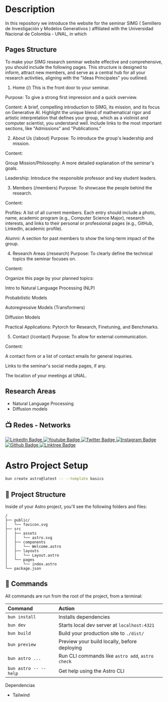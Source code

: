#  Description

In this repository we introduce the website for the seminar SIMG ( Semillero de Investigación y Modelos Generativos ) affiliated with the Universidad Nacional de Colombia - UNAL, in which 

## Pages Structure
To make your SIMG research seminar website effective and comprehensive, you should include the following pages. This structure is designed to inform, attract new members, and serve as a central hub for all your research activities, aligning with the "Ideas Principales" you outlined.

1. Home (/)
This is the front door to your seminar.

Purpose: To give a strong first impression and a quick overview.

Content: A brief, compelling introduction to SIMG, its mission, and its focus on Generative AI. Highlight the unique blend of mathematical rigor and artistic interpretation that defines your group, which as a violinist and computer scientist, you understand well. Include links to the most important sections, like "Admissions" and "Publications."

2. About Us (/about)
Purpose: To introduce the group's leadership and mission.

Content:

Group Mission/Philosophy: A more detailed explanation of the seminar's goals.

Leadership: Introduce the responsible professor and key student leaders.

3. Members (/members)
Purpose: To showcase the people behind the research.

Content:

Profiles: A list of all current members. Each entry should include a photo, name, academic program (e.g., Computer Science Major), research interests, and links to their personal or professional pages (e.g., GitHub, LinkedIn, academic profile).

Alumni: A section for past members to show the long-term impact of the group.

4. Research Areas (/research)
Purpose: To clearly define the technical topics the seminar focuses on.

Content:

Organize this page by your planned topics:

Intro to Natural Language Processing (NLP)

Probabilistic Models

Autoregressive Models (Transformers)

Diffusion Models

Practical Applications: Pytorch for Research, Finetuning, and Benchmarks.

5. Contact (/contact)
Purpose: To allow for external communication.

Content:

A contact form or a list of contact emails for general inquiries.

Links to the seminar's social media pages, if any.

The location of your meetings at UNAL.


##  Research Areas
- Natural Language Processing
- Diffusion models


## 📺  Redes - Networks 

<div id="badges">
<!-- LinkedIn-->
  <a href="https://www.linkedin.com/in/alejandrosanchezpoveda/">
    <img src="https://img.shields.io/badge/LinkedIn-black?style=for-the-badge&logo=logmein&logoColor=white" alt="LinkedIn Badge"/>
  </a>

<!-- Youtube -->
  <a href=" https://www.youtube.com/channel/UCI5h3tbo4s7VE-VuMMYptYw">
    <img src="https://img.shields.io/badge/YouTube-black?style=for-the-badge&logo=youtube&logoColor=white" alt="Youtube Badge"/>
  </a>

<!-- Twitter / X-->
  <a href="https://x.com/Asperjasp/">
    <img src="https://img.shields.io/badge/Twitter/X-black?style=for-the-badge&logo=x&logoColor=white" alt="Twitter Badge"/>
  </a>

<!-- Instagram -->
  <a href="https://www.instagram.com/alejosanchezpoveda/">
    <img src="https://img.shields.io/badge/instagram-black?style=for-the-badge&logo=instagram&logoColor=white" alt="Instagram Badge"/>
  </a>

<!-- Github -->
  <a href="https://github.com/Asperjasp">
    <img src="https://img.shields.io/badge/github-black?style=for-the-badge&logo=github&logoColor=white" alt="Github Badge"/>
  </a>

<!-- Linktree -->
<a href="https://linktr.ee/Asperjasp">
  <img src="https://img.shields.io/badge/linktr-black?style=for-the-badge&logo=linktr&logoColor=white" alt="Linktree Badge"/>
</a>



    
</div>



# Astro Project Setup

```sh
bun create astro@latest -- --template basics
```

## 🚀 Project Structure

Inside of your Astro project, you'll see the following folders and files:

```text
/
├── public/
│   └── favicon.svg
├── src
│   ├── assets
│   │   └── astro.svg
│   ├── components
│   │   └── Welcome.astro
│   ├── layouts
│   │   └── Layout.astro
│   └── pages
│       └── index.astro
└── package.json
```

## 🧞 Commands

All commands are run from the root of the project, from a terminal:

| Command                   | Action                                           |
| :------------------------ | :----------------------------------------------- |
| `bun install`             | Installs dependencies                            |
| `bun dev`             | Starts local dev server at `localhost:4321`      |
| `bun build`           | Build your production site to `./dist/`          |
| `bun preview`         | Preview your build locally, before deploying     |
| `bun astro ...`       | Run CLI commands like `astro add`, `astro check` |
| `bun astro -- --help` | Get help using the Astro CLI                     |

Dependencias

- Tailwind